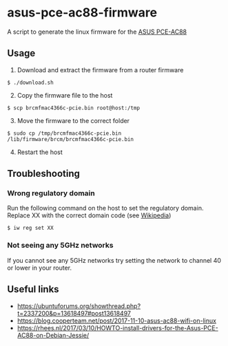 # asus-pce-ac88-firmware
A script to generate the linux firmware for the [ASUS PCE-AC88](https://www.asus.com/Networking/PCE-AC88)

## Usage

1. Download and extract the firmware from a router firmware
```
$ ./download.sh
```

2. Copy the firmware file to the host
```
$ scp brcmfmac4366c-pcie.bin root@host:/tmp
```

3. Move the firmware to the correct folder
```
$ sudo cp /tmp/brcmfmac4366c-pcie.bin /lib/firmware/brcm/brcmfmac4366c-pcie.bin
```

4. Restart the host

## Troubleshooting

### Wrong regulatory domain

Run the following command on the host to set the regulatory domain.
Replace XX with the correct domain code (see [Wikipedia](https://en.wikipedia.org/wiki/ISO_3166-1_alpha-2))

```
$ iw reg set XX
```

### Not seeing any 5GHz networks

If you cannot see any 5GHz networks try setting the network to channel 40 or lower in your router. 

## Useful links
* https://ubuntuforums.org/showthread.php?t=2337200&p=13618497#post13618497
* https://blog.cooperteam.net/post/2017-11-10-asus-ac88-wifi-on-linux
* https://rhees.nl/2017/03/10/HOWTO-install-drivers-for-the-Asus-PCE-AC88-on-Debian-Jessie/
